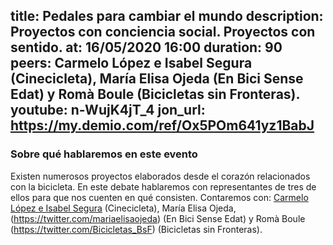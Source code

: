 title: Pedales para cambiar el mundo
description: Proyectos con conciencia social. Proyectos con sentido.
at: 16/05/2020 16:00
duration: 90
peers: Carmelo López e Isabel Segura (Cinecicleta), María Elisa Ojeda (En Bici Sense Edat) y Romà Boule (Bicicletas sin Fronteras).
youtube: n-WujK4jT_4
jon_url: https://my.demio.com/ref/Ox5POm641yz1BabJ
----
### Sobre qué hablaremos en este evento

Existen numerosos proyectos elaborados desde el corazón relacionados con la bicicleta. En este debate hablaremos con representantes de tres de ellos para que nos cuenten en qué consisten. Contaremos con: [Carmelo López e Isabel Segura](https://twitter.com/cinecicleta) (Cinecicleta), María Elisa Ojeda, (https://twitter.com/mariaelisaojeda) (En Bici Sense Edat) y Romà Boule (https://twitter.com/Bicicletas_BsF) (Bicicletas sin Fronteras). 
